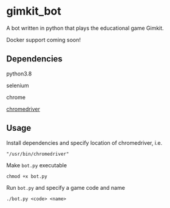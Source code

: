 # gimkit_bot

A bot written in python that plays the educational game Gimkit.

Docker support coming soon!

## Dependencies

python3.8

selenium

chrome

[chromedriver](https://chromedriver.chromium.org/)

## Usage

Install dependencies and specify location of chromedriver, i.e.

`"/usr/bin/chromedriver"`

Make `bot.py` executable

`chmod +x bot.py`

Run `bot.py` and specify a game code and name

`./bot.py <code> <name>`